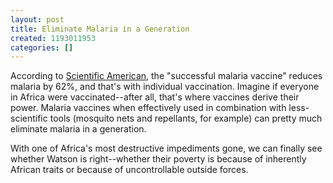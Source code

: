 ```yaml
---
layout: post
title: Eliminate Malaria in a Generation
created: 1193011953
categories: []
---
```

According to [Scientific American](http://www.sciam.com/article.cfm?chanID=sa003&articleID=AFBC6A86-0ECD-2636-3D001626B7F793A9), the "successful malaria vaccine" reduces malaria by 62%, and that's with individual vaccination. Imagine if everyone in Africa were vaccinated--after all, that's where vaccines derive their power. Malaria vaccines when effectively used in combination with less-scientific tools (mosquito nets and repellants, for example) can pretty much eliminate malaria in a generation.

With one of Africa's most destructive impediments gone, we can finally see whether Watson is right--whether their poverty is because of inherently African traits or because of uncontrollable outside forces.
